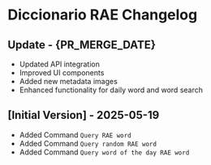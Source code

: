 # Diccionario RAE Changelog

## Update - {PR_MERGE_DATE}

- Updated API integration
- Improved UI components
- Added new metadata images
- Enhanced functionality for daily word and word search

## [Initial Version] - 2025-05-19

- Added Command `Query RAE word`
- Added Command `Query random RAE word`
- Added Command `Query word of the day RAE word`

